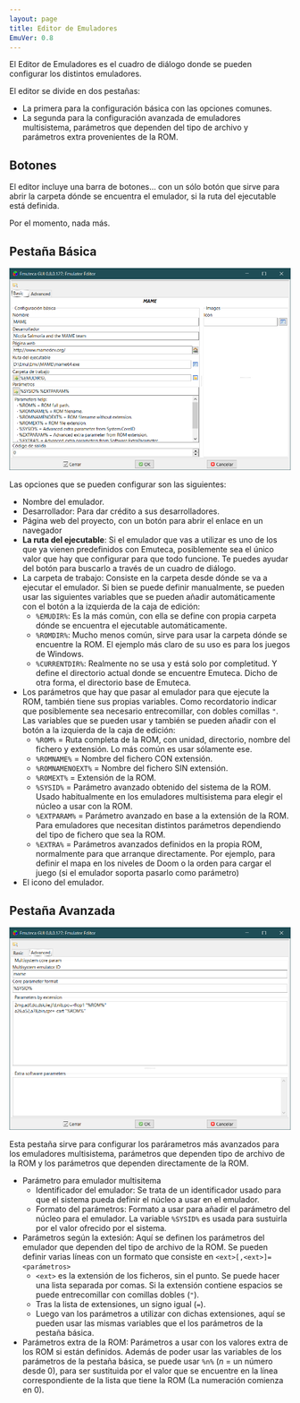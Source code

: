 ```yaml
---
layout: page
title: Editor de Emuladores
EmuVer: 0.8
---
```


El Editor de Emuladores es el cuadro de diálogo donde se pueden configurar los distintos emuladores.

El editor se divide en dos pestañas:
 
  - La primera para la configuración básica con las opciones comunes. 
  - La segunda para la configuración avanzada de emuladores multisistema, parámetros que dependen del tipo de archivo y parámetros extra provenientes de la ROM.

## Botones 

El editor incluye una barra de botones... con un sólo botón que sirve para abrir la carpeta dónde se encuentra el emulador, si la ruta del ejecutable está definida.

Por el momento, nada más.

## Pestaña Básica 

![Editor de Emuladores, pestaña Básica](../../img/Dialogs/EmulatorEditor1.png)

Las opciones que se pueden configurar son las siguientes:

  - Nombre del emulador.
  - Desarrollador: Para dar crédito a sus desarrolladores.
  - Página web del proyecto, con un botón para abrir el enlace en un navegador
  - **La ruta del ejecutable**: Si el emulador que vas a utilizar es uno de los que ya vienen predefinidos con Emuteca, posiblemente sea el único valor que hay que configurar para que todo funcione. Te puedes ayudar del botón para buscarlo a través de un cuadro de diálogo.
  - La carpeta de trabajo: Consiste en la carpeta desde dónde se va a ejecutar el emulador. Si bien se puede definir manualmente, se pueden usar las siguientes variables que se pueden añadir automáticamente con el botón a la izquierda de la caja de edición:
    - `%EMUDIR%`: Es la más común, con ella se define con propia carpeta dónde se encuentra el ejecutable automáticamente.
    - `%ROMDIR%`: Mucho menos común, sirve para usar la carpeta dónde se encuentre la ROM. El ejemplo más claro de su uso es para los juegos de Windows.
    - `%CURRENTDIR%`: Realmente no se usa y está solo por completitud. Y define el directorio actual donde se encuentre Emuteca. Dicho de otra forma, el directorio base de Emuteca.
  - Los parámetros que hay que pasar al emulador para que ejecute la ROM, también tiene sus propias variables. Como recordatorio indicar que posiblemente sea necesario entrecomillar, con dobles comillas `"`. Las variables que se pueden usar y también se pueden añadir con el botón a la izquierda de la caja de edición:
    - `%ROM%` = Ruta completa de la ROM, con unidad, directorio, nombre del fichero y extensión. Lo más común es usar sólamente ese.
    - `%ROMNAME%` = Nombre del fichero CON extensión.
    - `%ROMNAMENOEXT%` = Nombre del fichero SIN extensión.
    - `%ROMEXT%` = Extensión de la ROM.
    - `%SYSID%` = Parámetro avanzado obtenido del sistema de la ROM. Usado habitualmente en los emuladores multisistema para elegir el núcleo a usar con la ROM.
    - `%EXTPARAM%` = Parámetro avanzado en base a la extensión de la ROM. Para emuladores que necesitan distintos parámetros dependiendo del tipo de fichero que sea la ROM.
    - `%EXTRA%` = Parámetros avanzados definidos en la propia ROM, normalmente para que arranque directamente. Por ejemplo, para definir el mapa en los niveles de Doom o la orden para cargar el juego (si el emulador soporta pasarlo como parámetro)
  - El icono del emulador.
  
## Pestaña Avanzada 

![Editor de Emuladores, pestaña Avanzada](../../img/Dialogs/EmulatorEditor2.png)

Esta pestaña sirve para configurar los parárametros más avanzados para los emuladores multisistema, parámetros que dependen tipo de archivo de la ROM y los parámetros que dependen directamente de la ROM.

  - Parámetro para emulador multisitema
    - Identificador del emulador: Se trata de un identificador usado para que el sistema pueda definir el núcleo a usar en el emulador.
    - Formato del parámetros: Formato a usar para añadir el parámetro del núcleo para el emulador. La variable `%SYSID%` es usada para sustuirla por el valor ofrecido por el sistema.
  - Parámetros según la extesión: Aquí se definen los parámetros del emulador que dependen del tipo de archivo de la ROM. Se pueden definir varias líneas con un formato que consiste en `<ext>[,<ext>]=<parámetros>`
    - `<ext>` es la extensión de los ficheros, sin el punto. Se puede hacer una lista separada por comas. Si la extensión contiene espacios se puede entrecomillar con comillas dobles (`"`).
    - Tras la lista de extensiones, un signo igual (`=`).
    - Luego van los parámetros a utilizar con dichas extensiones, aquí se pueden usar las mismas variables que el los parámetros de la pestaña básica.
  - Parámetros extra de la ROM: Parámetros a usar con los valores extra de los ROM si están definidos. Además de poder usar las variables de los parámetros de la pestaña básica, se puede usar `%n%` (_n_ = un número desde 0), para ser sustituida por el valor que se encuentre en la línea correspondiente de la lista que tiene la ROM (La numeración comienza en 0).
 